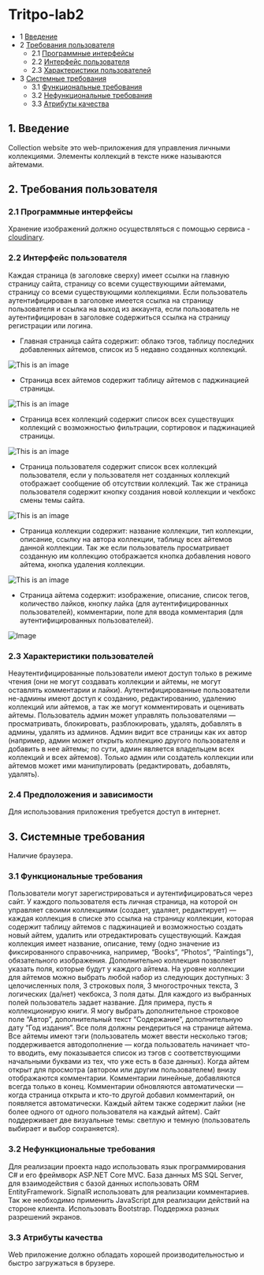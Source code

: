 # Tritpo-lab2

* 1 [Введение](#1-введение)
* 2 [Требования пользователя](#2-требования-пользователя)
  * 2.1 [Программные интерфейсы](#21-программные-интерфейсы)
  * 2.2 [Интерфейс пользователя](#22-интерфейс-пользователя)
  * 2.3 [Характеристики пользователей](#23-характеристики-пользователей)
* 3 [Системные требования](#3-системные-требования)
  * 3.1 [Функциональные требования](#31-функциональные-требования)
  * 3.2 [Нефункциональные требования](#32-нефункциональные-требования)
  * 3.3 [Атрибуты качества](#33-атрибуты-качества)


## 1. Введение 

Collection website это web-приложения для управления личными коллекциями. Элементы коллекций в тексте ниже называются айтемами.

## 2. Требования пользователя

### 2.1 Программные интерфейсы
Хранение изображений должно осуществляться с помощью сервиса - [cloudinary](https://cloudinary.com/).

### 2.2 Интерфейс пользователя
Каждая страница (в заголовке сверху) имеет ссылки на главную страницу сайта, страницу со всеми существующими айтемами, страницу со всеми существующими коллекциями. Если пользователь аутентифицирован в заголовке имеется ссылка на страницу пользователя и ссылка на выход из аккаунта, если пользователь не аутентифицирован в заголовке содержиться ссылка на страницу регистрации или логина.
* Главная страница сайта содержит: облако тэгов, таблицу последних добавленных айтемов, список из 5 недавно созданных коллекций.

 ![This is an image](https://res.cloudinary.com/doqnqyykc/image/upload/v1666869613/%D0%A1%D0%BD%D0%B8%D0%BC%D0%BE%D0%BA_%D1%8D%D0%BA%D1%80%D0%B0%D0%BD%D0%B0_2022-10-27_141954_qbftzg.png)
* Страница всех айтемов содержит таблицу айтемов с паджинацией страницы.

 ![This is an image](https://res.cloudinary.com/doqnqyykc/image/upload/v1666870532/%D0%A1%D0%BD%D0%B8%D0%BC%D0%BE%D0%BA_%D1%8D%D0%BA%D1%80%D0%B0%D0%BD%D0%B0_2022-10-27_143512_kb1uba.png)
* Страница всех коллекций содержит список всех существущих коллекций с возможностью фильтрации, сортировок и паджинацией страницы.

![This is an image](https://res.cloudinary.com/doqnqyykc/image/upload/v1666870635/%D0%A1%D0%BD%D0%B8%D0%BC%D0%BE%D0%BA_%D1%8D%D0%BA%D1%80%D0%B0%D0%BD%D0%B0_2022-10-27_143708_hnmlyn.png)
* Страница пользователя содержит список всех коллекций пользователя, если у пользователя нет созданных коллекций отображает сообщение об отсутствии коллекций. Так же страница пользователя содержит кнопку создания новой коллекции и чекбокс смены темы сайта.

![This is an image](https://res.cloudinary.com/doqnqyykc/image/upload/v1666870731/%D0%A1%D0%BD%D0%B8%D0%BC%D0%BE%D0%BA_%D1%8D%D0%BA%D1%80%D0%B0%D0%BD%D0%B0_2022-10-27_143839_urzg6y.png)
* Страница коллекции содержит: название коллекции, тип коллекции, описание, ссылку на автора коллекции, таблицу всех айтемов данной коллекции. Так же если пользователь просматривает созданную им коллекцию отображается кнопка добавления нового айтема, кнопка удаления коллекции.

![This is an image](https://res.cloudinary.com/doqnqyykc/image/upload/v1666869914/%D0%A1%D0%BD%D0%B8%D0%BC%D0%BE%D0%BA_%D1%8D%D0%BA%D1%80%D0%B0%D0%BD%D0%B0_2022-10-27_142500_wz7gfj.png)
* Страница айтема содержит: изображение, описание, список тегов, количество лайков, кнопку лайка (для аутентифицированных пользователей), комментарии, поле для ввода комментария (для аутентифицированных пользователей).

![Image](https://res.cloudinary.com/doqnqyykc/image/upload/v1666869991/%D0%A1%D0%BD%D0%B8%D0%BC%D0%BE%D0%BA_%D1%8D%D0%BA%D1%80%D0%B0%D0%BD%D0%B0_2022-10-27_142621_hqa7gb.png)

### 2.3 Характеристики пользователей
Неаутентифицированные пользователи имеют доступ только в режиме чтения (они не могут создавать коллекции и айтемы, не могут оставлять комментарии и лайки). Аутентифицированные пользователи не-админы имеют доступ к созданию, редактированию, удалению коллекций или айтемов, а так же могут комментировать и оценивать айтемы.
Пользователь админ может управлять пользователями — просматривать, блокировать, разблокировать, удалять, добавлять в админы, удалять из админов. Админ видит все страницы как их автор (например, админ может открыть коллекцию другого пользователя и добавить в нее айтемы; по сути, админ является владельцем всех коллекций и всех айтемов). Только админ или создатель коллекции или айтемов может ими манипулировать (редактировать, добавлять, удалять).

### 2.4 Предположения и зависимости
Для использования приложения требуется доступ в интернет.

## 3. Системные требования
Наличие браузера.

### 3.1 Функциональные требования
Пользователи могут зарегистрироваться и аутентифицироваться через сайт. У каждого пользователя есть личная страница, на которой он управляет своими коллекциями (создает, удаляет, редактирует) — каждая коллекция в списке это ссылка на страницу коллекции, которая содержит таблицу айтемов с паджинацией и возможностью создать новый айтем, удалить или отредактировать существующий. Каждая коллекция имеет название, описание, тему (одно значение из фиксированного справочника, например, “Books”, “Photos”, “Paintings”), обязательного изображения. Дополнительно коллекция позволяет указать поля, которые будут у каждого айтема. На уровне коллекции для айтемов можно выбрать любой набор из следующих доступных: 3 целочисленных поля, 3 строковых поля, 3 многострочных текста, 3 логических (да/нет) чекбокса, 3 поля даты. Для каждого из выбранных полей пользователь задает название. Для примера, пусть я коллекционирую книги. Я могу выбрать дополнительное строковое поле “Автор”, дополнительный текст “Содержание”, дополнительную дату “Год издания”. Все поля должны рендериться на странице айтема.
Все айтемы имеют тэги (пользователь может ввести несколько тэгов; поддерживается автодополнение — когда пользователь начинает что-то вводить, ему показывается список из тэгов с соответствующими начальными буквами из тех, что уже есть в базе данных). Когда айтем открыт для просмотра (автором или другим пользователем) внизу отображаются комментарии. Комментарии линейные, добавляются всегда только в конец. Комментарии обновляются автоматически — когда страница открыта и кто-то другой добавил комментарий, он появляется автоматически. Каждый айтем также содержит лайки (не более одного от одного пользователя на каждый айтем). Сайт поддерживает две визуальные темы: светлую и темную (пользователь выбирает и выбор сохраняется). 

### 3.2 Нефункциональные требования
Для реализации проекта надо использовать язык программирования C# и его фреймворк ASP.NET Core MVC. База данных MS SQL Server, для взаимодействия с базой данных использовать ORM EntityFramework. SignalR использовать для реализации комментариев. Так же необходимо применить JavaScript для реализации действий на стороне клиента.
Использовать Bootstrap. Поддержка разных разрешений экранов.

### 3.3 Атрибуты качества
Web приложение должно обладать хорошей производительностью и быстро загружаться в брузере.
